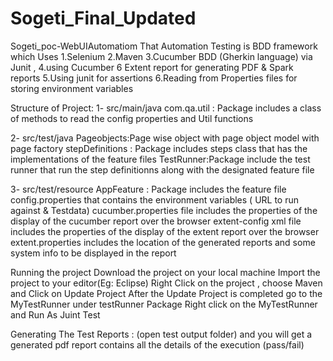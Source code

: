 # Sogeti_Final_Updated
Sogeti_poc-WebUIAutomatiom
That Automation Testing is BDD framework which Uses
1.Selenium
2.Maven
3.Cucumber BDD (Gherkin language) via Junit ,
4.using Cucumber 6 Extent report for generating PDF & Spark reports
5.Using junit for assertions
6.Reading from Properties files for storing environment variables

Structure of Project:
1- src/main/java
com.qa.util : Package includes a class of methods to read the config properties and Util functions

2- src/test/java
Pageobjects:Page wise object with page object model with page factory
stepDefinitions : Package includes steps class that has the implementations of the feature files
TestRunner:Package include the test runner that run the step definitionns along with the designated feature file

3- src/test/resource
AppFeature : Package includes the feature file
config.properties that contains the environment variables ( URL to run against & Testdata)
cucumber.properties file includes the properties of the display of the cucumber report over the browser
extent-config xml file includes the properties of the display of the extent report over the browser
extent.properties includes the location of the generated reports and some system info to be displayed in the report

Running the project
Download the project on your local machine
Import the project to your editor(Eg: Eclipse)
Right Click on the project , choose Maven and Click on Update Project
After the Update Project is completed go to the MyTestRunner under testRunner Package
Right click on the MyTestRunner and Run As Juint Test

Generating The Test Reports :
(open test output folder) and you will get a generated pdf report contains all the details of the execution (pass/fail)
